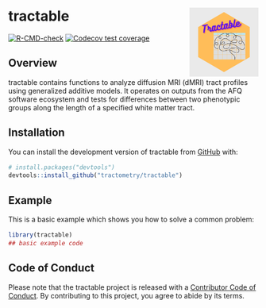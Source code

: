
<!-- README.md is generated from README.Rmd. Please edit that file -->

# tractable <img src="man/figures/tractable_logo.png" align="right" height="139"/>

<!-- badges: start -->
<!--insert CRAN status badge -->

[![R-CMD-check](https://github.com/yeatmanlab/tractable/actions/workflows/R-CMD-check.yaml/badge.svg)](https://github.com/yeatmanlab/tractable/actions/workflows/R-CMD-check.yaml)
[![Codecov test
coverage](https://codecov.io/gh/yeatmanlab/tractable/branch/main/graph/badge.svg)](https://app.codecov.io/gh/yeatmanlab/tractable?branch=main)

<!-- badges: end -->

## Overview

tractable contains functions to analyze diffusion MRI (dMRI) tract
profiles using generalized additive models. It operates on outputs from
the AFQ software ecosystem and tests for differences between two
phenotypic groups along the length of a specified white matter tract.

## Installation

You can install the development version of tractable from
[GitHub](https://github.com/) with:

``` r
# install.packages("devtools")
devtools::install_github("tractometry/tractable")
```

## Example

This is a basic example which shows you how to solve a common problem:

``` r
library(tractable)
## basic example code
```

## Code of Conduct

Please note that the tractable project is released with a [Contributor
Code of
Conduct](https://contributor-covenant.org/version/2/1/CODE_OF_CONDUCT.html).
By contributing to this project, you agree to abide by its terms.
